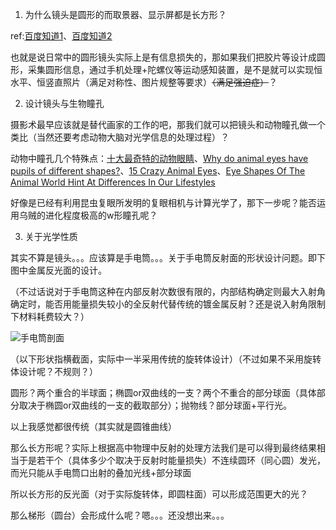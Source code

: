 1. 为什么镜头是圆形的而取景器、显示屏都是长方形？

ref:[百度知道1](https://zhidao.baidu.com/question/377680410.html?qbl=relate_question_1&word=%BE%B5%CD%B7%D4%B2%D0%CE%20%CF%D4%CA%BE%B3%A4%B7%BD%D0%CE)、[百度知道2](https://zhidao.baidu.com/question/128571781.html?qbl=relate_question_5&word=%BE%B5%CD%B7%D4%B2%D0%CE%20%CF%D4%CA%BE%B3%A4%B7%BD%D0%CE)

也就是说日常中的圆形镜头实际上是有信息损失的，那如果我们把胶片等设计成圆形，采集圆形信息，通过手机处理+陀螺仪等运动感知装置，是不是就可以实现恒水平、恒竖直照片（满足对称性、图片规整等要求）~~（满足强迫症）~~？

2. 设计镜头与生物瞳孔

摄影术最早应该就是替代画家的工作的吧，那我们就可以把镜头和动物瞳孔做一个类比（当然还要考虑动物大脑对光学信息的处理过程）？

动物中瞳孔几个特殊点：[十大最奇特的动物眼睛](https://zhidao.baidu.com/daily/view?id=6687)、[Why do animal eyes have pupils of different shapes?](http://advances.sciencemag.org/content/1/7/e1500391)、[15 Crazy Animal Eyes](https://www.livescience.com/62513-photos-amazing-animal-eyes.html)、[Eye Shapes Of The Animal World Hint At Differences In Our Lifestyles](https://www.npr.org/sections/health-shots/2015/08/07/430149677/eye-shapes-of-the-animal-world-hint-at-differences-in-our-lifestyles?t=1537082189200)

好像是已经有利用昆虫复眼所发明的复眼相机与计算光学了，那下一步呢？能否运用乌贼的进化程度极高的w形瞳孔呢？

3. 关于光学性质

其实不算是镜头。。。应该算是手电筒。。。关于手电筒反射面的形状设计问题。即下图中金属反光面的设计。

（不过话说对于手电筒这种在内部反射次数很有限的，内部结构确定则最大入射角确定时，能否用能量损失较小的全反射代替传统的镀金属反射？还是说入射角限制下材料耗费较大？）

![手电筒剖面](https://timgsa.baidu.com/timg?image&quality=80&size=b9999_10000&sec=1537092787363&di=84ded0d1fe80a8e881a52003c0b09af2&imgtype=0&src=http%3A%2F%2Fwww.0592jj.com%2Fwangxiao%2Fchuer%2Fwuli%2Fdata%2F11281136013%2FWL_12_01_013%2FWL_12_01_013%2Fimages%2Fzxcs_clip_image003_0000.gif)

（以下形状指横截面，实际中一半采用传统的旋转体设计）（不过如果不采用旋转体设计呢？不规则？）

圆形？两个重合的半球面；椭圆or双曲线的一支？两个不重合的部分球面（具体部分取决于椭圆or双曲线的一支的截取部分）；抛物线？部分球面+平行光。

以上我感觉都很传统（其实就是圆锥曲线）

那么长方形呢？实际上根据高中物理中反射的处理方法我们是可以得到最终结果相当于是若干个（具体多少个取决于反射时能量损失）不连续圆环（同心圆）发光，而光只能从手电筒口出射的叠加光线+部分球面

所以长方形的反光面（对于实际旋转体，即圆柱面）可以形成范围更大的光？

那么梯形（圆台）会形成什么呢？嗯。。。还没想出来。。。
